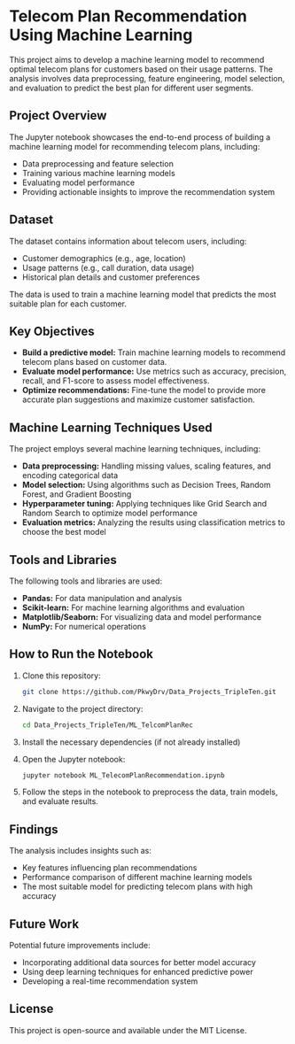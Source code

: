 # Telecom Plan Recommendation Using Machine Learning

This project aims to develop a machine learning model to recommend optimal telecom plans for customers based on their usage patterns. The analysis involves data preprocessing, feature engineering, model selection, and evaluation to predict the best plan for different user segments.

## Project Overview

The Jupyter notebook showcases the end-to-end process of building a machine learning model for recommending telecom plans, including:
- Data preprocessing and feature selection
- Training various machine learning models
- Evaluating model performance
- Providing actionable insights to improve the recommendation system

## Dataset

The dataset contains information about telecom users, including:
- Customer demographics (e.g., age, location)
- Usage patterns (e.g., call duration, data usage)
- Historical plan details and customer preferences

The data is used to train a machine learning model that predicts the most suitable plan for each customer.

## Key Objectives

- **Build a predictive model:** Train machine learning models to recommend telecom plans based on customer data.
- **Evaluate model performance:** Use metrics such as accuracy, precision, recall, and F1-score to assess model effectiveness.
- **Optimize recommendations:** Fine-tune the model to provide more accurate plan suggestions and maximize customer satisfaction.

## Machine Learning Techniques Used

The project employs several machine learning techniques, including:
- **Data preprocessing:** Handling missing values, scaling features, and encoding categorical data
- **Model selection:** Using algorithms such as Decision Trees, Random Forest, and Gradient Boosting
- **Hyperparameter tuning:** Applying techniques like Grid Search and Random Search to optimize model performance
- **Evaluation metrics:** Analyzing the results using classification metrics to choose the best model

## Tools and Libraries

The following tools and libraries are used:
- **Pandas:** For data manipulation and analysis
- **Scikit-learn:** For machine learning algorithms and evaluation
- **Matplotlib/Seaborn:** For visualizing data and model performance
- **NumPy:** For numerical operations

## How to Run the Notebook

1. Clone this repository:
   ```bash
   git clone https://github.com/PkwyDrv/Data_Projects_TripleTen.git

2. Navigate to the project directory:
   ```bash
   cd Data_Projects_TripleTen/ML_TelcomPlanRec

3. Install the necessary dependencies (if not already installed)

4. Open the Jupyter notebook:
   ```bash
   jupyter notebook ML_TelecomPlanRecommendation.ipynb

5. Follow the steps in the notebook to preprocess the data, train models, and evaluate results.

## Findings
The analysis includes insights such as:

- Key features influencing plan recommendations
- Performance comparison of different machine learning models
- The most suitable model for predicting telecom plans with high accuracy
  
## Future Work
Potential future improvements include:

- Incorporating additional data sources for better model accuracy
- Using deep learning techniques for enhanced predictive power
- Developing a real-time recommendation system

## License
This project is open-source and available under the MIT License.
